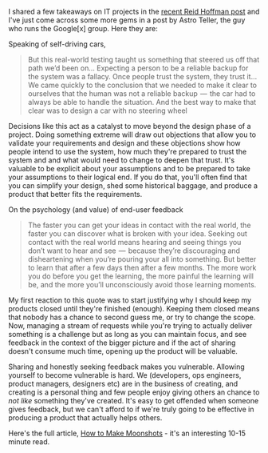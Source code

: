 <!--
.. title: Taking a Moonshot
.. slug: taking-a-moonshot
.. date: 2015/03/24 05:51:47
.. tags: Technology
.. spellcheck_exceptions: Astro,,Google
.. is_orphan: False
.. link:
.. description:
-->

I shared a few takeaways on IT projects in the [recent Reid Hoffman post](/posts/10000-hours-with-reid-hoffman.html) and I've just come across some more gems in a post by Astro Teller, the guy who runs the Google[x] group. Here they are:

Speaking of self-driving cars,

> But this real-world testing taught us something that steered us off that path we’d been on... Expecting a person to be a reliable backup for the system was a fallacy. Once people trust the system, they trust it... We came quickly to the conclusion that we needed to make it clear to ourselves that the human was not a reliable backup  —  the car had to always be able to handle the situation. And the best way to make that clear was to design a car with no steering wheel 

Decisions like this act as a catalyst to move beyond the design phase of a project. Doing something extreme will draw out objections that allow you to validate your requirements and design and these objections show how people intend to use the system, how much they're prepared to trust the system and and what would need to change to deepen that trust.
It's valuable to be explicit about your assumptions and to be prepared to take your assumptions to their logical end. If you do that, you'll often find that you can simplify your design, shed some historical baggage, and produce a product that better fits the requirements.

On the psychology (and value) of end-user feedback

> The faster you can get your ideas in contact with the real world, the faster you can discover what is broken with your idea. Seeking out contact with the real world means hearing and seeing things you don’t want to hear and see  —  because they’re discouraging and disheartening when you’re pouring your all into something. But better to learn that after a few days then after a few months. The more work you do before you get the learning, the more painful the learning will be, and the more you’ll unconsciously avoid those learning moments.

My first reaction to this quote was to start justifying why I should keep my products closed until they're finished (enough). Keeping them closed means that nobody has a chance to second guess me, or try to change the scope. Now, managing a stream of requests while you're trying to actually deliver something is a challenge but as long as you can maintain focus, and see feedback in the context of the bigger picture and if the act of sharing doesn't consume much time, opening up the product will be valuable.

Sharing and honestly seeking feedback makes you vulnerable. Allowing yourself to become vulnerable is hard. We (developers, ops engineers, product managers, designers etc) are in the business of creating, and creating is a personal thing and few people enjoy giving others an chance to *not like* something they've created. It's easy to get offended when someone gives feedback, but we can't afford to if we're truly going to be effective in producing a product that actually helps others.


Here's the full article, [How to Make Moonshots](https://medium.com/backchannel/how-to-make-moonshots-65845011a277) - it's an interesting 10-15 minute read.